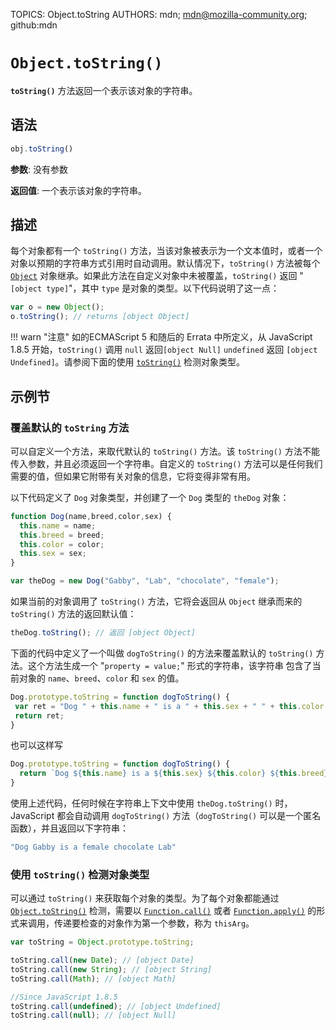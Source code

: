 TOPICS: Object.toString
AUTHORS: mdn; mdn@mozilla-community.org; github:mdn

# `Object.toString()`

**`toString()`** 方法返回一个表示该对象的字符串。

## 语法

```javascript
obj.toString()
```

**参数**: 没有参数

**返回值**: 一个表示该对象的字符串。

## 描述

每个对象都有一个 `toString()` 方法，当该对象被表示为一个文本值时，或者一个对象以预期的字符串方式引用时自动调用。默认情况下，`toString()` 方法被每个 [`Object`](/zh-hans/webfrontend/Object)
对象继承。如果此方法在自定义对象中未被覆盖，`toString()` 返回 "`[object type]`"，其中 `type` 是对象的类型。以下代码说明了这一点：

```javascript
var o = new Object();
o.toString(); // returns [object Object]
```

!!! warn "注意"
    如的ECMAScript 5 和随后的 Errata 中所定义，从 JavaScript 1.8.5 开始，`toString()` 调用 `null` 返回`[object Null]`
    `undefined` 返回 `[object Undefined]`。请参阅下面的使用
    [`toString()`](/zh-hans/webfrontend/Object.toString) 检测对象类型。

## 示例节

### 覆盖默认的 `toString` 方法

可以自定义一个方法，来取代默认的 `toString()` 方法。该 `toString()` 方法不能传入参数，并且必须返回一个字符串。自定义的 `toString()` 方法可以是任何我们需要的值，但如果它附带有关对象的信息，它将变得非常有用。

以下代码定义了 `Dog` 对象类型，并创建了一个 `Dog` 类型的 `theDog` 对象：

```javascript
function Dog(name,breed,color,sex) {
  this.name = name;
  this.breed = breed;
  this.color = color;
  this.sex = sex;
}

var theDog = new Dog("Gabby", "Lab", "chocolate", "female");
```

如果当前的对象调用了 `toString()` 方法，它将会返回从 `Object` 继承而来的 `toString()` 方法的返回默认值：

```javascript
theDog.toString(); // 返回 [object Object]
```

下面的代码中定义了一个叫做 `dogToString()` 的方法来覆盖默认的 `toString()` 方法。这个方法生成一个 "`property = value;`" 形式的字符串，该字符串
包含了当前对象的 `name`、`breed`、`color` 和 `sex` 的值。

```javascript
Dog.prototype.toString = function dogToString() {
 var ret = "Dog " + this.name + " is a " + this.sex + " " + this.color + " " + this.breed;
 return ret;
}
```

也可以这样写

```javascript
Dog.prototype.toString = function dogToString() {
  return `Dog ${this.name} is a ${this.sex} ${this.color} ${this.breed}`;
}
```

使用上述代码，任何时候在字符串上下文中使用 `theDog.toString()` 时，JavaScript 都会自动调用 `dogToString()` 方法（`dogToString()` 可以是一个匿名函数），并且返回以下字符串：

```javascript
"Dog Gabby is a female chocolate Lab"
```

### 使用 `toString()` 检测对象类型

可以通过 `toString()` 来获取每个对象的类型。为了每个对象都能通过 [`Object.toString()`](/zh-hans/webfrontend/Object.toString)
检测，需要以 [`Function.call()`](/zh-hans/webfrontend/Function.call) 或者
[`Function.apply()`](/zh-hans/webfrontend/Function.apply) 的形式来调用，传递要检查的对象作为第一个参数，称为 `thisArg`。

```javascript
var toString = Object.prototype.toString;

toString.call(new Date); // [object Date]
toString.call(new String); // [object String]
toString.call(Math); // [object Math]

//Since JavaScript 1.8.5
toString.call(undefined); // [object Undefined]
toString.call(null); // [object Null]
```

